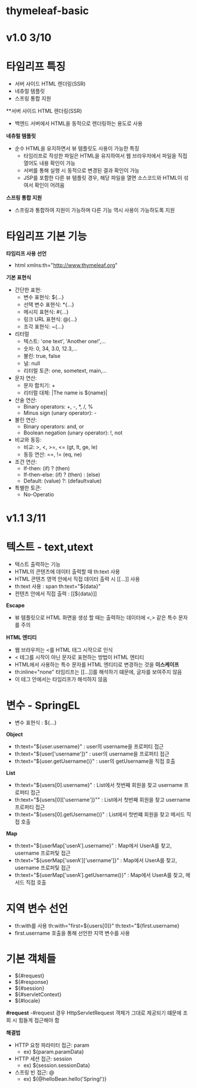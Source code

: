 # thymeleaf-basic
# v1.0 3/10
# 타임리프 특징
- 서버 사이드 HTML 렌더링(SSR)
- 네츄럴 템플릿
- 스프링 통합 지원

**서버 사이드 HTML 렌더링(SSR)
- 백엔드 서버에서 HTML을 동적으로 렌더링하는 용도로 사용

**네츄럴 템플릿**
- 순수 HTML을 유지하면서 뷰 템플릿도 사용이 가능한 특징
  - 타임리프로 작성한 파일은 HTML을 유지하여서 웹 브라우저에서 파일을 직접 열어도 내용 확인이 가능
  - 서버를 통해 실행 시 동적으로 변경된 결과 확인이 가능
  - JSP를 포함한 다른 뷰 템플릿 경우, 해당 파일을 열면 소스코드와 HTML이 섞여서 확인이 어려움

**스프링 통합 지원**
- 스프링과 통합하여 지원이 가능하며 다른 기능 역시 사용이 가능하도록 지원

# 타임리프 기본 기능
**타임리프 사용 선언**
- html xmlns:th="http://www.thymeleaf.org"

**기본 표현식**
- 간단한 표현:
  - 변수 표현식: ${...}
  - 선택 변수 표현식: *{...}
  - 메시지 표현식: #{...}
  - 링크 URL 표현식: @{...}
  - 조각 표현식: ~{...}
- 리터럴
  - 텍스트: 'one text', 'Another one!',…
  - 숫자: 0, 34, 3.0, 12.3,…
  - 불린: true, false
  - 널: null
  - 리터럴 토큰: one, sometext, main,…
- 문자 연산:
  - 문자 합치기: +
  - 리터럴 대체: |The name is ${name}|
- 산술 연산:
  - Binary operators: +, -, *, /, %
  - Minus sign (unary operator): -
- 불린 연산:
  - Binary operators: and, or
  - Boolean negation (unary operator): !, not
- 비교와 동등:
  - 비교: >, <, >=, <= (gt, lt, ge, le)
  - 동등 연산: ==, != (eq, ne)
- 조건 연산:
  - If-then: (if) ? (then)
  - If-then-else: (if) ? (then) : (else)
  - Default: (value) ?: (defaultvalue)
- 특별한 토큰:
  - No-Operatio
# v1.1 3/11
# 텍스트 - text,utext
- 텍스트 출력하는 기능
- HTML의 콘텐츠에 데이터 출력할 때 th:text 사용
- HTML 콘텐츠 영역 안에서 직접 데이터 출력 시 [[...]] 사용
- th:text 사용 : span th:text="${data}"
- 컨텐츠 안에서 직접 출력 : [[${data}]]

**Escape**
- 뷰 템플릿으로 HTML 화면을 생성 할 때는 출력하는 데이터에 <,> 같은 특수 문자를 주의

**HTML 엔티티**
- 웹 브라우저는 <를 HTML 테그 시작으로 인식
- < 테그를 시작이 아닌 문자로 표현하는 방법이 HTML 엔티티
- HTML에서 사용하는 특수 문자를 HTML 엔티티로 변경하는 것을 **이스케이프**
- th:inline="none" 타임리프는 [[...]]를 해석하기 떄문에, 글자를 보여주지 않음
- 이 테그 안에서는 타임리프가 해석하지 않음

# 변수 - SpringEL
- 변수 표현식 : ${...}

**Object**

-  th:text="${user.username}" : user의 username을 프로퍼티 접근
-  th:text="${user['username']}" : user의 username을 프로퍼티 접근
-  th:text="${user.getUsername()}" : user의 getUsername을 직접 호출

**List**
- th:text="${users[0].username}" : List에서 첫번째 회원을 찾고 username 프로퍼티 접근
- th:text="${users[0]['username']}"" : List에서 첫번째 회원을 찾고 username 프로퍼티 접근
- th:text="${users[0].getUsername()}" : List에서 첫번쨰 회원을 찾고 메서드 직접 호출

**Map**
- th:text="${userMap['userA'].username}" : Map에서 UserA를 찾고, username 프로퍼팇 접근
- th:text="${userMap['userA']['username']}" : Map에서 UserA를 찾고, username 프로퍼팇 접근
- th:text="${userMap['userA'].getUsername()}" : Map에서 UserA를 찾고, 메서드 직접 호출

# 지역 변수 선언
- th:with를 사용
th:with="first=${users[0]}" 
th:text="${first.username}
- first.username 호출을 통해 선언한 지역 변수를 사용

# 기본 객체들
- ${#request}
- ${#response}
- ${#session}
- ${#servletContext}
- ${#locale}

**#request**
-#request 경우 HttpServletRequest 객체가 그대로 제공되기 떄문에 조회 시 힘들게 접근해야 함

**해결법**
- HTTP 요청 파라미터 접근: param
  - ex) ${param.paramData}
- HTTP 세션 접근: session
  - ex) ${session.sessionData}
- 스프링 빈 접근: @
  - ex) ${@helloBean.hello('Spring!')}

